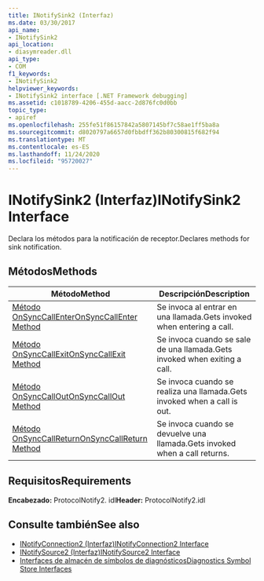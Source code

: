 ```yaml
---
title: INotifySink2 (Interfaz)
ms.date: 03/30/2017
api_name:
- INotifySink2
api_location:
- diasymreader.dll
api_type:
- COM
f1_keywords:
- INotifySink2
helpviewer_keywords:
- INotifySink2 interface [.NET Framework debugging]
ms.assetid: c1018789-4206-455d-aacc-2d876fc0d0bb
topic_type:
- apiref
ms.openlocfilehash: 255fe51f86157842a5807145bf7c58ae1ff5ba8a
ms.sourcegitcommit: d8020797a6657d0fbbdff362b80300815f682f94
ms.translationtype: MT
ms.contentlocale: es-ES
ms.lasthandoff: 11/24/2020
ms.locfileid: "95720027"
---
```

# <a name="inotifysink2-interface"></a><span data-ttu-id="dea6f-102">INotifySink2 (Interfaz)</span><span class="sxs-lookup"><span data-stu-id="dea6f-102">INotifySink2 Interface</span></span>

<span data-ttu-id="dea6f-103">Declara los métodos para la notificación de receptor.</span><span class="sxs-lookup"><span data-stu-id="dea6f-103">Declares methods for sink notification.</span></span>  
  
## <a name="methods"></a><span data-ttu-id="dea6f-104">Métodos</span><span class="sxs-lookup"><span data-stu-id="dea6f-104">Methods</span></span>  
  
|<span data-ttu-id="dea6f-105">Método</span><span class="sxs-lookup"><span data-stu-id="dea6f-105">Method</span></span>|<span data-ttu-id="dea6f-106">Descripción</span><span class="sxs-lookup"><span data-stu-id="dea6f-106">Description</span></span>|  
|------------|-----------------|  
|[<span data-ttu-id="dea6f-107">Método OnSyncCallEnter</span><span class="sxs-lookup"><span data-stu-id="dea6f-107">OnSyncCallEnter Method</span></span>](inotifysink2-onsynccallenter-method.md)|<span data-ttu-id="dea6f-108">Se invoca al entrar en una llamada.</span><span class="sxs-lookup"><span data-stu-id="dea6f-108">Gets invoked when entering a call.</span></span>|  
|[<span data-ttu-id="dea6f-109">Método OnSyncCallExit</span><span class="sxs-lookup"><span data-stu-id="dea6f-109">OnSyncCallExit Method</span></span>](inotifysink2-onsynccallexit-method.md)|<span data-ttu-id="dea6f-110">Se invoca cuando se sale de una llamada.</span><span class="sxs-lookup"><span data-stu-id="dea6f-110">Gets invoked when exiting a call.</span></span>|  
|[<span data-ttu-id="dea6f-111">Método OnSyncCallOut</span><span class="sxs-lookup"><span data-stu-id="dea6f-111">OnSyncCallOut Method</span></span>](inotifysink2-onsynccallout-method.md)|<span data-ttu-id="dea6f-112">Se invoca cuando se realiza una llamada.</span><span class="sxs-lookup"><span data-stu-id="dea6f-112">Gets invoked when a call is out.</span></span>|  
|[<span data-ttu-id="dea6f-113">Método OnSyncCallReturn</span><span class="sxs-lookup"><span data-stu-id="dea6f-113">OnSyncCallReturn Method</span></span>](inotifysink2-onsynccallreturn-method.md)|<span data-ttu-id="dea6f-114">Se invoca cuando se devuelve una llamada.</span><span class="sxs-lookup"><span data-stu-id="dea6f-114">Gets invoked when a call returns.</span></span>|  
  
## <a name="requirements"></a><span data-ttu-id="dea6f-115">Requisitos</span><span class="sxs-lookup"><span data-stu-id="dea6f-115">Requirements</span></span>  

 <span data-ttu-id="dea6f-116">**Encabezado:** ProtocolNotify2. idl</span><span class="sxs-lookup"><span data-stu-id="dea6f-116">**Header:** ProtocolNotify2.idl</span></span>  
  
## <a name="see-also"></a><span data-ttu-id="dea6f-117">Consulte también</span><span class="sxs-lookup"><span data-stu-id="dea6f-117">See also</span></span>

- [<span data-ttu-id="dea6f-118">INotifyConnection2 (Interfaz)</span><span class="sxs-lookup"><span data-stu-id="dea6f-118">INotifyConnection2 Interface</span></span>](inotifyconnection2-interface.md)
- [<span data-ttu-id="dea6f-119">INotifySource2 (Interfaz)</span><span class="sxs-lookup"><span data-stu-id="dea6f-119">INotifySource2 Interface</span></span>](inotifysource2-interface.md)
- [<span data-ttu-id="dea6f-120">Interfaces de almacén de símbolos de diagnósticos</span><span class="sxs-lookup"><span data-stu-id="dea6f-120">Diagnostics Symbol Store Interfaces</span></span>](diagnostics-symbol-store-interfaces.md)
